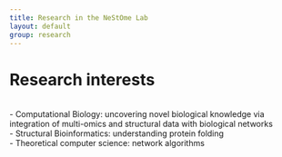 ```yaml
---
title: Research in the NeStOme Lab
layout: default
group: research
---
```


<div class="row">

# Research interests

<br>
- Computational Biology:  uncovering novel biological knowledge via integration of multi-omics and structural data with biological networks
<br>
- Structural Bioinformatics: understanding protein folding
<br>
- Theoretical computer science: network algorithms
<br>
<br>

</div>

<div class="row">


<!-- <div class="col-md-10 order-md-1">

### Understanding how alternative splicing (AS) perturbs protein complexes

AS results in multiple protein isoforms from a single gene.
Proteins function by physically interacting with each other to form protein complexes.
Hence, the effects of AS on individual proteins could also be reflected on protein complex formation.
Investigations of how AS perturbs protein complex formation could provide insights into AS-driven disease mechanisms and help identify drug targets.
We build computational [**approaches**](https://github.com/lieboldj/EEIpred) to capture such AS-driven effects on disruptions of know protein complexes in [**diseases**](https://github.com/KhaliqueN/Cancer_prognostic_EEIs).

</div> -->



<!-- <div class="col-md-10 order-md-1">

### Understanding transcription factors

Transcription factors (TFs) are proteins that regulate gene expression based on their 3D structures.
Changes in their 3D structures due to molecular processes, e.g., alternative splicing, could lead to gene dysregulation leading to diseases. We build computational [**approaches**](https://github.com/lieboldj/StrucTFactor) to understand TFs and how perturbations of their 3D structures are related to [**diseases**]().

</div> -->

<div class="col-md-3 order-md-2 align-self-center">
<!-- <img class="img-fluid" src="/static/img/pub/2017_biel.jpg" alt="qFit"> -->
<!-- <a href="http://www.ucsf.edu"><img class="inline-block navb-icon" src="/static/img/ucsf_logo_white.svg" alt="University of California, San Francisco (UCSF) logo"></a> -->

</div>

</div>
